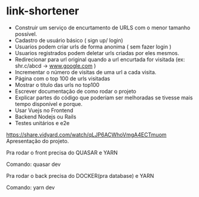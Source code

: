# link-shortener

- Construir um serviço de encurtamento de URLS com o menor tamanho possível.
 - Cadastro de usuário básico ( sign up/ login)
 - Usuarios podem criar urls de forma anonima ( sem fazer login )
 - Usuarios registrados podem deletar urls criadas por eles mesmos.
 - Redirecionar para url original quando a url encurtada for visitada (ex: shr.c/abcd -> www.google.com )
 - Incrementar o número de visitas de uma url a cada visita.
 - Página com o top 100 de urls visitadas
 - Mostrar o titulo das urls no top100
 - Escrever documentação de como rodar o projeto
 - Explicar partes do código que poderiam ser melhoradas se tivesse mais tempo disponível e porque.
 - Usar Vuejs no Frontend
 - Backend Nodejs ou Rails
 - Testes unitários e e2e


https://share.vidyard.com/watch/qLJP6ACWhoVmgA4ECTmuom 
Apresentação do projeto.

Pra rodar o front precisa do QUASAR e YARN

Comando:
quasar dev

Pra rodar o back precisa do DOCKER(pra database) e YARN

Comando:
yarn dev
